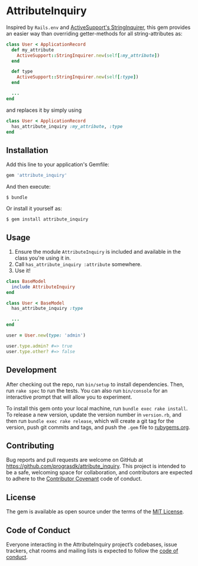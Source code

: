 # AttributeInquiry

Inspired by `Rails.env` and [ActiveSupport's StringInquirer](https://api.rubyonrails.org/classes/ActiveSupport/StringInquirer.html), this gem provides an easier way than overriding getter-methods for all string-attributes as:

```ruby
class User < ApplicationRecord
  def my_attribute
    ActiveSupport::StringInquirer.new(self[:my_attribute])
  end

  def type
    ActiveSupport::StringInquirer.new(self[:type])
  end

  ...
end
```

and replaces it by simply using

```ruby
class User < ApplicationRecord
  has_attribute_inquiry :my_attribute, :type
end
```

## Installation

Add this line to your application's Gemfile:

```ruby
gem 'attribute_inquiry'
```

And then execute:

    $ bundle

Or install it yourself as:

    $ gem install attribute_inquiry

## Usage

1. Ensure the module `AttributeInquiry` is included and available in the class you're using it in.
2. Call `has_attribute_inquiry :attribute` somewhere.
3. Use it!

```ruby
class BaseModel
  include AttributeInquiry
end

class User < BaseModel
  has_attribute_inquiry :type

  ...
end

user = User.new(type: 'admin')

user.type.admin? #=> true
user.type.other? #=> false
```

## Development

After checking out the repo, run `bin/setup` to install dependencies. Then, run `rake spec` to run the tests. You can also run `bin/console` for an interactive prompt that will allow you to experiment.

To install this gem onto your local machine, run `bundle exec rake install`. To release a new version, update the version number in `version.rb`, and then run `bundle exec rake release`, which will create a git tag for the version, push git commits and tags, and push the `.gem` file to [rubygems.org](https://rubygems.org).

## Contributing

Bug reports and pull requests are welcome on GitHub at https://github.com/prograsdk/attribute_inquiry. This project is intended to be a safe, welcoming space for collaboration, and contributors are expected to adhere to the [Contributor Covenant](http://contributor-covenant.org) code of conduct.

## License

The gem is available as open source under the terms of the [MIT License](https://opensource.org/licenses/MIT).

## Code of Conduct

Everyone interacting in the AttributeInquiry project’s codebases, issue trackers, chat rooms and mailing lists is expected to follow the [code of conduct](https://github.com/prograsdk/attribute_inquiry/blob/master/CODE_OF_CONDUCT.md).
